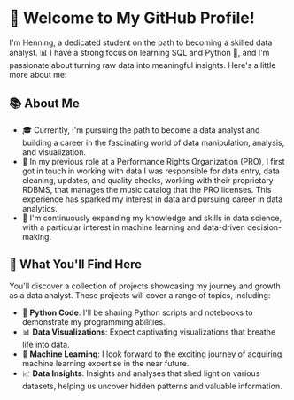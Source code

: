 # 👋 Welcome to My GitHub Profile!

I'm Henning, a dedicated student on the path to becoming a skilled data analyst. 📊 I have a strong focus on learning SQL and Python 🐍, and I'm passionate about turning raw data into meaningful insights. Here's a little more about me:

## 📚 About Me

- 🎓 Currently, I'm pursuing the path to become a data analyst and building a career in the fascinating world of data manipulation, analysis, and visualization.
- 💼 In my previous role at a Performance Rights Organization (PRO), I first got in touch in working with data I was responsible for data entry, data cleaning, updates, and quality checks, working with their proprietary RDBMS, that manages the music catalog that the PRO licenses. This experience has sparked my interest in data and pursuing career in data analytics.
- 🌱 I'm continuously expanding my knowledge and skills in data science, with a particular interest in machine learning and data-driven decision-making.
  
## 🚀 What You'll Find Here

You'll discover a collection of projects showcasing my journey and growth as a data analyst. These projects will cover a range of topics, including:

- 🐍 **Python Code**: I'll be sharing Python scripts and notebooks to demonstrate my programming abilities.
- 📊 **Data Visualizations**: Expect captivating visualizations that breathe life into data.
- 🤖 **Machine Learning**: I look forward to the exciting journey of acquiring machine learning expertise in the near future.
- 📈 **Data Insights**: Insights and analyses that shed light on various datasets, helping us uncover hidden patterns and valuable information.

